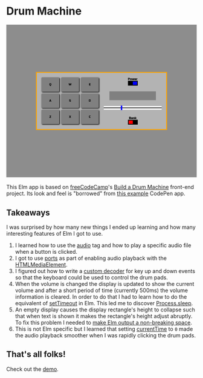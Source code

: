 # Drum Machine

![A screenshot of the Drum Machine](/screenshot.png)

This Elm app is based on [freeCodeCamp](https://www.freecodecamp.com/)'s
[Build a Drum Machine](https://learn.freecodecamp.org/front-end-libraries/front-end-libraries-projects/build-a-drum-machine/)
front-end project. Its look and feel is "borrowed" from
[this example](https://codepen.io/freeCodeCamp/full/MJyNMd) CodePen app.

## Takeaways

I was surprised by how many new things I ended up learning and how many
interesting features of Elm I got to use.

1. I learned how to use the
[audio](https://developer.mozilla.org/en-US/docs/Web/HTML/Element/audio) tag
and how to play a specific audio file when a button is clicked.
2. I got to use [ports](https://guide.elm-lang.org/interop/ports.html) as part
of enabling audio playback with the
[HTMLMediaElement](https://developer.mozilla.org/en-US/docs/Web/API/HTMLMediaElement).
3. I figured out how to write a
[custom decoder](https://github.com/dwayne/elm-drum-machine/blob/982f76215f129e1cb80326f3191d92e18bd6c893/src/Main.elm#L179)
for key up and down events so that the keyboard could be used to control the
drum pads.
4. When the volume is changed the display is updated to show the current volume
and after a short period of time (currently 500ms) the volume information is
cleared. In order to do that I had to learn how to do the equivalent of
[setTimeout](https://developer.mozilla.org/en-US/docs/Web/API/WindowOrWorkerGlobalScope/setTimeout)
in Elm. This led me to discover
[Process.sleep](https://package.elm-lang.org/packages/elm/core/1.0.2/Process#sleep).
5. An empty display causes the display rectangle's height to collapse such that
when text is shown it makes the rectangle's height adjust abruptly. To fix this
problem I needed to
[make Elm output a non-breaking space](https://github.com/dwayne/elm-drum-machine/blob/982f76215f129e1cb80326f3191d92e18bd6c893/src/Main.elm#L283).
6. This is not Elm specific but I learned that setting
[currentTime](https://developer.mozilla.org/en-US/docs/Web/API/HTMLMediaElement/currentTime)
to `0` made the audio playback smoother when I was rapidly clicking the drum
pads.


## That's all folks!

Check out the [demo](https://dwayne.github.io/elm-drum-machine/).
